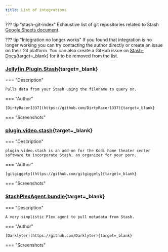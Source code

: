 ```yaml
---
title: List of integrations
---
```


??? tip "stash-git-index"
    Exhaustive list of git repositories related to Stash [Google Sheets document](https://docs.google.com/spreadsheets/d/1yudaRDo_3ZOVivviffvQiSGU_gNpgkG4kIYrJP6DHP4/edit?usp=sharing).

??? tip "Integration no longer works"
    If you found that integration is no longer working you can try contacting the author directly or create an issue on their Git platform. You can also create a GitHub issue on [Stash-Docs](https://github.com/stashapp/Stash-Docs){target=_blank} for it to be removed from the list.

### [Jellyfin.Plugin.Stash](https://github.com/DirtyRacer1337/Jellyfin.Plugin.Stash){target=_blank}

=== "Description"

    Pulls data from your Stash using the filename to query on.

=== "Author"

    [DirtyRacer1337](https://github.com/DirtyRacer1337){target=_blank}

=== "Screenshots"

### [plugin.video.stash](https://github.com/gitgiggety/plugin.video.stash){target=_blank}

=== "Description"

    plugin.video.stash is an add-on for the Kodi home theater center software to incorporate Stash, an organizer for your porn.

=== "Author"

    [gitgiggety](https://github.com/gitgiggety){target=_blank}

=== "Screenshots"

### [StashPlexAgent.bundle](https://github.com/Darklyter/StashPlexAgent.bundle){target=_blank}

=== "Description"

    A very simplistic Plex agent to pull metadata from Stash.

=== "Author"

    [Darklyter](https://github.com/Darklyter){target=_blank}

=== "Screenshots"